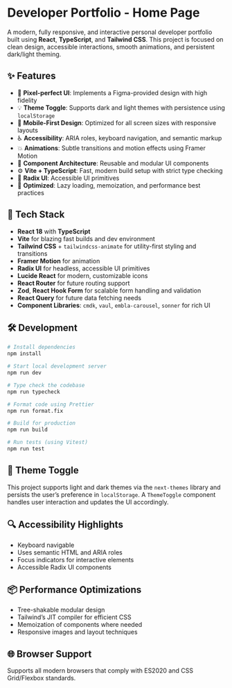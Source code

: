 # Developer Portfolio - Home Page

A modern, fully responsive, and interactive personal developer portfolio built using **React**, **TypeScript**, and **Tailwind CSS**. This project is focused on clean design, accessible interactions, smooth animations, and persistent dark/light theming.

## ✨ Features

* 🎨 **Pixel-perfect UI**: Implements a Figma-provided design with high fidelity
* 💡 **Theme Toggle**: Supports dark and light themes with persistence using `localStorage`
* 📱 **Mobile-First Design**: Optimized for all screen sizes with responsive layouts
* ♿ **Accessibility**: ARIA roles, keyboard navigation, and semantic markup
* 💥 **Animations**: Subtle transitions and motion effects using Framer Motion
* 🧱 **Component Architecture**: Reusable and modular UI components
* ⚙️ **Vite + TypeScript**: Fast, modern build setup with strict type checking
* 🔧 **Radix UI**: Accessible UI primitives
* 🚀 **Optimized**: Lazy loading, memoization, and performance best practices

## 🔧 Tech Stack

* **React 18** with **TypeScript**
* **Vite** for blazing fast builds and dev environment
* **Tailwind CSS** + `tailwindcss-animate` for utility-first styling and transitions
* **Framer Motion** for animation
* **Radix UI** for headless, accessible UI primitives
* **Lucide React** for modern, customizable icons
* **React Router** for future routing support
* **Zod**, **React Hook Form** for scalable form handling and validation
* **React Query** for future data fetching needs
* **Component Libraries**: `cmdk`, `vaul`, `embla-carousel`, `sonner` for rich UI

## 🛠 Development

```bash
# Install dependencies
npm install

# Start local development server
npm run dev

# Type check the codebase
npm run typecheck

# Format code using Prettier
npm run format.fix

# Build for production
npm run build

# Run tests (using Vitest)
npm run test
```

## 🌙 Theme Toggle

This project supports light and dark themes via the `next-themes` library and persists the user’s preference in `localStorage`. A `ThemeToggle` component handles user interaction and updates the UI accordingly.

## 🔍 Accessibility Highlights

* Keyboard navigable
* Uses semantic HTML and ARIA roles
* Focus indicators for interactive elements
* Accessible Radix UI components

## 📦 Performance Optimizations

* Tree-shakable modular design
* Tailwind’s JIT compiler for efficient CSS
* Memoization of components where needed
* Responsive images and layout techniques

## 🌐 Browser Support

Supports all modern browsers that comply with ES2020 and CSS Grid/Flexbox standards.
